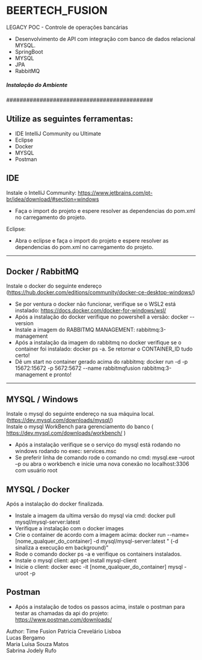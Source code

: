# BEERTECH_FUSION



LEGACY POC - Controle de operações bancárias

- Desenvolvimento de API com integração com banco de dados relacional MYSQL.
- SpringBoot
- MYSQL
- JPA
- RabbitMQ


##### Instalação do Ambiente
############################################

## Utilize as seguintes ferramentas:  

* IDE IntelliJ Community ou Ultimate
* Eclipse
* Docker
* MYSQL
* Postman

## IDE  
Instale o IntelliJ Community: https://www.jetbrains.com/pt-br/idea/download/#section=windows  
* Faça o import do projeto e espere resolver as dependencias do pom.xml no carregamento do projeto.

Eclipse: 
* Abra o eclipse e faça o import do projeto e espere resolver as dependencias do pom.xml no carregamento do projeto.

-------------------------------------------------------------------------------------------  

## Docker / RabbitMQ
Instale o docker do seguinte endereço (https://hub.docker.com/editions/community/docker-ce-desktop-windows/)  

* Se por ventura o docker não funcionar, verifique se o WSL2 está instalado: https://docs.docker.com/docker-for-windows/wsl/
* Após a instalação do docker verifique no powershell a versão: docker --version  
* Instale a imagem do RABBITMQ MANAGEMENT: rabbitmq:3-management
* Após a instalação da imagem do rabbitmq no docker verifique se o container foi instalado: docker ps -a.  Se retornar o CONTAINER_ID tudo certo! 
* Dê um start no container gerado acima do rabbitmq: docker run -d -p 15672:15672 -p 5672:5672 --name rabbitmqfusion rabbitmq:3-management e pronto!  
-------------------------------------------------------------------------------------------

## MYSQL / Windows
Instale o mysql do seguinte endereço na sua máquina local. (https://dev.mysql.com/downloads/mysql/)  
Instale o mysql WorkBench para gerenciamento do banco ( https://dev.mysql.com/downloads/workbench/ )

* Após a instalação verifique se o serviço do mysql está rodando no windows rodando no exec:  services.msc
* Se preferir linha de comando rode o comando no cmd: mysql.exe –uroot –p  ou abra o workbench e inicie uma nova conexão no localhost:3306  com usuário root


## MYSQL / Docker
Após a instalação do docker finalizada.

* Instale a imagem da ultima versão do mysql via cmd: docker pull mysql/mysql-server:latest
* Verifique a instalação com o docker images
* Crie o container de acordo com a imagem acima:  docker run --name=[nome_qualquer_do_container] -d mysql/mysql-server:latest   " (-d sinaliza a execução em background)"
* Rode o comando docker ps -a e verifique os containers instalados.
* Instale o mysql client:  apt-get install mysql-client
* Inicie o client:  docker exec -it [nome_qualquer_do_container] mysql -uroot -p

## Postman
* Após a instalação de todos os passos acima, instale o postman para testar as chamadas da api do projeto: https://www.postman.com/downloads/


Author: Time Fusion
Patricia Crevelário Lisboa  
Lucas Bergamo  
Maria Luísa Souza Matos  
Sabrina Jodely Rufo  


